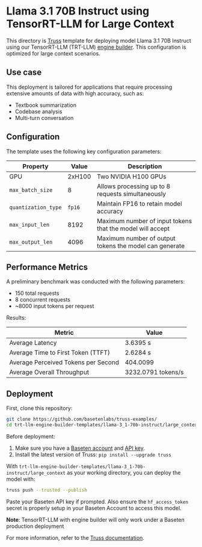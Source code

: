 # Llama 3.1 70B Instruct using TensorRT-LLM for Large Context

This directory is [Truss](https://truss.baseten.co/) template for deploying model Llama 3.1 70B Instruct using our TensorRT-LLM (TRT-LLM) [engine builder](https://docs.baseten.co/performance/engine-builder-overview). This configuration is optimized for large context scenarios.

## Use case

This deployment is tailored for applications that require processing extensive amounts of data with high accuracy, such as:
* Textbook summarization
* Codebase analysis
* Multi-turn conversation

## Configuration

The template uses the following key configuration parameters:

| Property            | Value  | Description                                               |
| ------------------- | ------ | --------------------------------------------------------- |
| GPU                 | 2xH100 | Two NVIDIA H100 GPUs                                      |
| `max_batch_size`    | 8      | Allows processing up to 8 requests simultaneously         |
| `quantization_type` | `fp16` | Maintain FP16 to retain model accuracy                    |
| `max_input_len`     | 8192   | Maximum number of input tokens that the model will accept |
| `max_output_len`    | 4096   | Maximum number of output tokens the model can generate    |

## Performance Metrics

A preliminary benchmark was conducted with the following parameters:
- 150 total requests
- 8 concurrent requests
- ~8000 input tokens per request

Results:

| Metric                              | Value              |
| ----------------------------------- | ------------------ |
| Average Latency                     | 3.6395 s           |
| Average Time to First Token (TTFT)  | 2.6284 s           |
| Average Perceived Tokens per Second | 404.0099           |
| Average Overall Throughput          | 3232.0791 tokens/s |

## Deployment

First, clone this repository:

```sh
git clone https://github.com/basetenlabs/truss-examples/
cd trt-llm-engine-builder-templates/llama-3_1-70b-instruct/large_context
```

Before deployment:

1. Make sure you have a [Baseten account](https://app.baseten.co/signup) and [API key](https://app.baseten.co/settings/account/api_keys).
2. Install the latest version of Truss: `pip install --upgrade truss`

With `trt-llm-engine-builder-templates/llama-3_1-70b-instruct/large_context` as your working directory, you can deploy the model with:

```sh
truss push --trusted --publish
```

Paste your Baseten API key if prompted. Also ensure the `hf_access_token` secret is properly setup in your Baseten Account to access this model.

**Note**: TensorRT-LLM with engine builder will only work under a Baseten production deployment

For more information, refer to the [Truss documentation](https://docs.baseten.co/performance/engine-builder-overview).
